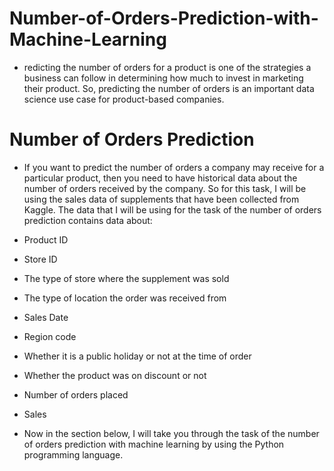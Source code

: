 # Number-of-Orders-Prediction-with-Machine-Learning

- redicting the number of orders for a product is one of the strategies a business can follow in determining how much to invest in marketing their product. So, predicting the number of orders is an important data science use case for product-based companies.

# Number of Orders Prediction
- If you want to predict the number of orders a company may receive for a particular product, then you need to have historical data about the number of orders received by the company. So for this task, I will be using the sales data of supplements that have been collected from Kaggle. The data that I will be using for the task of the number of orders prediction contains data about:

- Product ID
- Store ID
- The type of store where the supplement was sold
- The type of location the order was received from
- Sales Date
- Region code
- Whether it is a public holiday or not at the time of order
- Whether the product was on discount or not
- Number of orders placed
- Sales
- Now in the section below, I will take you through the task of the number of orders prediction with machine learning by using the Python programming language.

